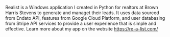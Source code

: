 Realist is a Windows application I created in Python for realtors at Brown Harris Stevens to generate and managet their leads. It uses data sourced from Endato API, features from Google Cloud Platform, and user databasing from Stripe API services to provide a user experience that is simple and effective. Learn more about my app on the website https://re-a-list.com/ 
